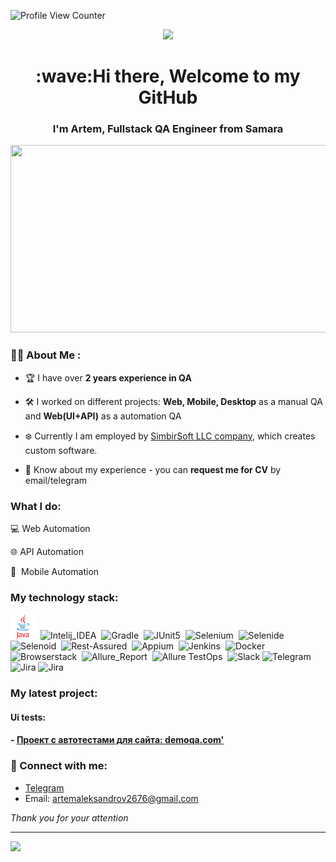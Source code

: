 ![Profile View Counter](https://komarev.com/ghpvc/?username=Artem-Alexandrov-QA)
<div id="header" align="center">
  <img src="https://media.giphy.com/media/M9gbBd9nbDrOTu1Mqx/giphy.gif" width="100"/>
</div>
<div id="header" align="center">
	<h1>:wave:Hi there, Welcome to my GitHub</h1>
	<h3>I'm Artem, Fullstack QA Engineer from Samara </h3>
</div>
<div align="center">
  <img src="https://media.giphy.com/media/dWesBcTLavkZuG35MI/giphy.gif" width="600" height="300"/>
</div>

### :man_technologist: About Me :
- :trophy: I have over **2 years experience in QA**

- :hammer_and_wrench: I worked on different projects: **Web, Mobile, Desktop** as a manual QA and **Web(UI+API)** as a automation QA

- :snowflake: Currently I am employed by [SimbirSoft LLC company](https://www.simbirsoft.com/en/), which creates custom software. 

- 📄 Know about my experience - you can **request me for CV** by email/telegram

<h3 align="left">What I do: </h3>

💻&nbsp;Web Automation

🌐&nbsp;API Automation

📱&nbsp;&nbsp;Mobile Automation

<h3 align="left">My technology stack:</h3>
<div>
  <img src="https://github.com/devicons/devicon/blob/master/icons/java/java-original-wordmark.svg" title="Java" alt="Java" width="40" height="40"/>&nbsp;
  <img src="https://starchenkov.pro/qa-guru/img/skills/Intelij_IDEA.svg" title="Intelij_IDEA" alt="Intelij_IDEA" width="40" height="40"/>&nbsp;
  <img src="https://starchenkov.pro/qa-guru/img/skills/Gradle.svg" title="Gradle" alt="Gradle" width="40" height="40"/>&nbsp;
  <img src="https://starchenkov.pro/qa-guru/img/skills/JUnit5.svg" title="JUnit5" alt="JUnit5" width="40" height="40"/>&nbsp;
  <img src="https://starchenkov.pro/qa-guru/img/skills/Selenium.svg" title="Selenium" alt="Selenium" width="40" height="40"/>&nbsp;
  <img src="https://starchenkov.pro/qa-guru/img/skills/Selenide.svg" title="Selenide" alt="Selenide " width="40" height="40"/>&nbsp;
  <img src="https://starchenkov.pro/qa-guru/img/skills/Selenoid.svg"  title="Selenoid" alt="Selenoid" width="40" height="40"/>&nbsp;
  <img src="https://starchenkov.pro/qa-guru/img/skills/Rest-Assured.svg" title="Rest-Assured" alt="Rest-Assured" width="40" height="40"/>&nbsp;
  <img src="https://starchenkov.pro/qa-guru/img/skills/Appium.svg" title="Appium" alt="Appium" width="40" height="40"/>&nbsp;
  <img src="https://starchenkov.pro/qa-guru/img/skills/Jenkins.svg" title="Jenkins" alt="Jenkins" width="40" height="40"/>&nbsp;
  <img src="https://starchenkov.pro/qa-guru/img/skills/Docker.svg" title="Docker"  alt="Docker" width="40" height="40"/>&nbsp;
  <img src="https://starchenkov.pro/qa-guru/img/skills/Browserstack.svg" title="Browserstack"  alt="Browserstack" width="40" height="40"/>&nbsp;
  <img src="https://starchenkov.pro/qa-guru/img/skills/Allure_Report.svg" title="Allure_Report" alt="Allure_Report" width="40" height="40"/>&nbsp;
  <img src="https://starchenkov.pro/qa-guru/img/skills/Allure_EE.svg" title="Allure TestOps" alt="Allure TestOps" width="40" height="40"/>&nbsp;
  <img src="https://starchenkov.pro/qa-guru/img/skills/Slack.svg" title="Slack" alt="Slack" width="40" height="40"/>
  <img src="https://starchenkov.pro/qa-guru/img/skills/Telegram.svg" title="Telegram" alt="Telegram" width="40" height="40"/>
  <img src="https://starchenkov.pro/qa-guru/img/skills/Jira.svg" title="Jira" alt="Jira" width="40" height="40"/>
  <img src="file:///C:/Users/user/Downloads/teamcity.svg" title="Jira" alt="Jira" width="40" height="40"/>
</div>


### My latest project:
#### Ui tests:
#### - [Проект с автотестами для сайта: demoqa.com'](https://github.com/Artem-Alexandrov-QA/demoqa-AllureAndJenkins-tests)


### :email:	Connect with me:
+ [Telegram](https://t.me/artemalexandrov09)
+ Email: artemaleksandrov2676@gmail.com

_Thank you for your attention_
___


![](http://github-profile-summary-cards.vercel.app/api/cards/stats?username=Artem-Alexandrov-QA&theme=github)



